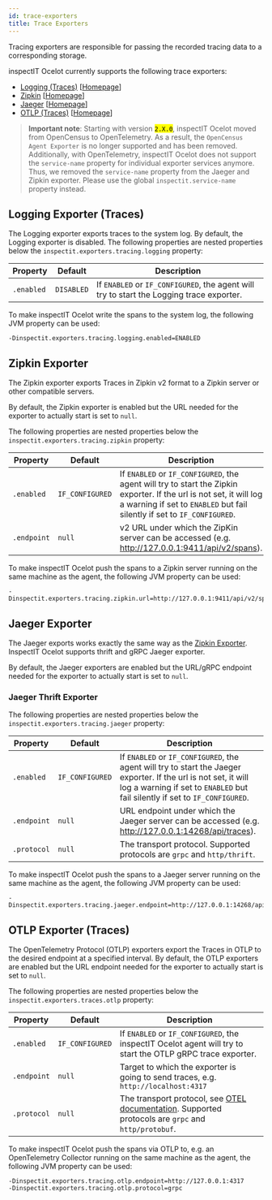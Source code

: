 ```yaml
---
id: trace-exporters
title: Trace Exporters
---
```


Tracing exporters are responsible for passing the recorded tracing data to a corresponding storage.

inspectIT Ocelot currently supports the following trace exporters:

* [Logging (Traces)](#logging-exporter-traces) [[Homepage](https://github.com/open-telemetry/opentelemetry-java/blob/main/exporters/logging/src/main/java/io/opentelemetry/exporter/logging/LoggingSpanExporter.java)]
* [Zipkin](#zipkin-exporter) [[Homepage](https://zipkin.io/)]
* [Jaeger](#jaeger-exporter) [[Homepage](https://www.jaegertracing.io/)]
* [OTLP (Traces)](#otlp-exporter-traces) [[Homepage](https://github.com/open-telemetry/opentelemetry-java/tree/main/exporters/otlp/trace)]

>**Important note**: Starting with version <mark>`2.X.0`</mark>, inspectIT Ocelot moved from OpenCensus to OpenTelemetry. As a result, the `OpenCensus Agent Exporter` is no longer supported and has been removed.  
> Additionally, with OpenTelemetry, inspectIT Ocelot does not support the `service-name` property for individual exporter services anymore. Thus, we removed the `service-name` property from the Jaeger and Zipkin exporter. Please use the global `inspectit.service-name` property instead.

## Logging Exporter (Traces)

The Logging exporter exports traces to the system log. By default, the Logging exporter is disabled.
The following properties are nested properties below the `inspectit.exporters.tracing.logging` property:

| Property   | Default    | Description                                                  |
| ---------- | ---------- | ------------------------------------------------------------ |
| `.enabled` | `DISABLED` | If `ENABLED` or `IF_CONFIGURED`, the agent will try to start the Logging trace exporter. |

To make inspectIT Ocelot write the spans to the system log, the following JVM property can be used:

`-Dinspectit.exporters.tracing.logging.enabled=ENABLED`

## Zipkin Exporter

The Zipkin exporter exports Traces in Zipkin v2 format to a Zipkin server or other compatible servers.

By default, the Zipkin exporter is enabled but the URL needed for the exporter to actually start is set to `null`.

The following properties are nested properties below the `inspectit.exporters.tracing.zipkin` property:

|Property |Default| Description|
|---|---|---|
|`.enabled`|`IF_CONFIGURED`|If `ENABLED` or `IF_CONFIGURED`, the agent will try to start the Zipkin exporter. If the url is not set, it will log a warning if set to `ENABLED` but fail silently if set to `IF_CONFIGURED`.|
|`.endpoint`|`null`|v2 URL under which the ZipKin server can be accessed (e.g. http://127.0.0.1:9411/api/v2/spans).|

To make inspectIT Ocelot push the spans to a Zipkin server running on the same machine as the agent, the following JVM property can be used:

```
-Dinspectit.exporters.tracing.zipkin.url=http://127.0.0.1:9411/api/v2/spans
```

## Jaeger Exporter

The Jaeger exports works exactly the same way as the [Zipkin Exporter](#zipkin-exporter). InspectIT Ocelot supports thrift and gRPC Jaeger exporter.

By default, the Jaeger exporters are enabled but the URL/gRPC endpoint needed for the exporter to actually start is set to `null`.

### Jaeger Thrift Exporter 

The following properties are nested properties below the `inspectit.exporters.tracing.jaeger` property:

|Property | Default         | Description|
|---|-----------------|---|
|`.enabled`| `IF_CONFIGURED` |If `ENABLED` or `IF_CONFIGURED`, the agent will try to start the Jaeger exporter. If the url is not set, it will log a warning if set to `ENABLED` but fail silently if set to `IF_CONFIGURED`.|
|`.endpoint`| `null`          |URL endpoint under which the Jaeger server can be accessed (e.g. http://127.0.0.1:14268/api/traces).|
|`.protocol`| `null`          |The transport protocol. Supported protocols are `grpc` and `http/thrift`.|

To make inspectIT Ocelot push the spans to a Jaeger server running on the same machine as the agent, the following JVM property can be used:

```
-Dinspectit.exporters.tracing.jaeger.endpoint=http://127.0.0.1:14268/api/traces
```

## OTLP Exporter (Traces)

The OpenTelemetry Protocol (OTLP) exporters export the Traces in OTLP to the desired endpoint at a specified interval. 
By default, the OTLP exporters are enabled but the URL endpoint needed for the exporter to actually start is set to `null`.

The following properties are nested properties below the `inspectit.exporters.traces.otlp` property:

| Property    | Default    | Description                                                                                                                                                                     |
| ----------- |------------|---------------------------------------------------------------------------------------------------------------------------------------------------------------------------------|
| `.enabled`  | `IF_CONFIGURED` | If `ENABLED` or `IF_CONFIGURED`, the inspectIT Ocelot agent will try to start the OTLP gRPC trace exporter.                                                                     |
| `.endpoint` | `null`     | Target to which the exporter is going to send traces, e.g. `http://localhost:4317`                                                                                              |
| `.protocol` | `null`     | The transport protocol, see [OTEL documentation](https://opentelemetry.io/docs/reference/specification/protocol/exporter/). Supported protocols are `grpc` and `http/protobuf`. |

To make inspectIT Ocelot push the spans via OTLP to, e.g. an OpenTelemetry Collector running on the same machine as the agent, the following JVM property can be used:

```
-Dinspectit.exporters.tracing.otlp.endpoint=http://127.0.0.1:4317
-Dinspectit.exporters.tracing.otlp.protocol=grpc
```
